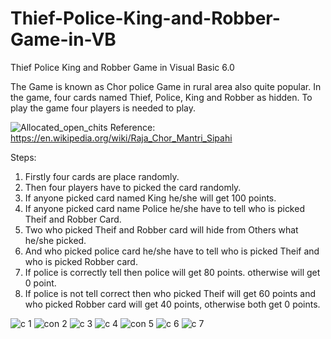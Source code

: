 # Thief-Police-King-and-Robber-Game-in-VB
Thief Police King and Robber Game in Visual Basic 6.0

The Game is known as Chor police Game in rural area also quite popular. 
In the game, four cards named Thief, Police, King and Robber as hidden.
To play the game four players is needed to play.

![Allocated_open_chits](https://github.com/PollobRay/Thief-Police-King-and-Robber-Game-in-VB/assets/96225924/612ec68b-28f5-4d6f-be31-a64159174c75)
Reference: https://en.wikipedia.org/wiki/Raja_Chor_Mantri_Sipahi

Steps:
1. Firstly four cards are place randomly.
2. Then four players have to picked the card randomly.
3. If anyone picked card named King he/she will get 100 points.
4. If anyone picked card name Police he/she have to tell who is picked Theif and Robber Card.
5. Two who picked Theif and Robber card will hide from Others what he/she picked.
6. And who picked police card he/she have to tell who is picked Theif and who is picked Robber card.
7. If police is correctly tell then police will get 80 points. otherwise will get 0 point.
8. If police is not tell correct then who picked Theif will get 60 points and who picked Robber card will get 40 points, otherwise both get 0 points.


![c 1](https://github.com/PollobRay/Thief-Police-King-and-Robbe-Game-in-VB/assets/96225924/848e349b-3813-4942-a96e-ffef802f52fb)
![con 2](https://github.com/PollobRay/Thief-Police-King-and-Robbe-Game-in-VB/assets/96225924/fb0bcd56-fb24-4917-8d15-0dc49685f06a)
![c 3](https://github.com/PollobRay/Thief-Police-King-and-Robbe-Game-in-VB/assets/96225924/6802b335-ca1b-4876-ae40-c1f8ca913456)
![c 4](https://github.com/PollobRay/Thief-Police-King-and-Robbe-Game-in-VB/assets/96225924/75d40950-3e4d-429a-b234-9a806c79e174)
![con 5](https://github.com/PollobRay/Thief-Police-King-and-Robbe-Game-in-VB/assets/96225924/8bec20cf-9fc8-4440-b072-3716b5ac7461)
![c 6](https://github.com/PollobRay/Thief-Police-King-and-Robbe-Game-in-VB/assets/96225924/3b325097-5b35-4f91-85d4-7461412a7427)
![c 7](https://github.com/PollobRay/Thief-Police-King-and-Robbe-Game-in-VB/assets/96225924/d90eba57-2508-4ffa-b56e-9d9d68b13b73)



